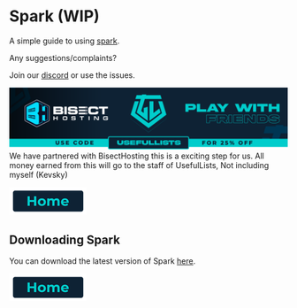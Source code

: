 # Spark (WIP)

A simple guide to using [spark](https://modrinth.com/mod/spark).

Any suggestions/complaints?

Join our [discord](https://discord.gg/8nzHYhVUQS) or use the issues.

[![Bisect Hosting Image](/images/promo.png)](https://bisecthosting.com/UsefulLists)
We have partnered with BisectHosting this is a exciting step for us. All money earned from this will go to the staff of UsefulLists, Not including myself (Kevsky)

[![Home](/images/button_small/home.png)](/README.md)

## Downloading Spark

You can download the latest version of Spark [here](https://spark.lucko.me/download).

[![Home](/images/button_small/home.png)](/README.md)
